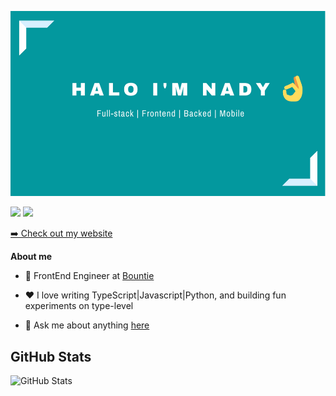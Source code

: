 [![160744959694494596](https://github.com/nadysaptra/nadysaptra/blob/main/assets/images/header.png)](https://github.com/nadysaptra?tab=repositories)
<p><a href="https://www.linkedin.com/in/saputranady/" target="_blank"><img src="https://img.shields.io/badge/linkedin-%230077B5.svg?&style=for-the-badge&logo=linkedin&logoColor=white" height=25></a> <a href="https://www.instagram.com/itsnadysaptra/" target="_blank"><img src="https://img.shields.io/badge/instagram-%23E4405F.svg?&style=for-the-badge&logo=instagram&logoColor=white" height=25></a> </p>
<p><a href="https://www.nadysaptra.xyz">➡️ Check out my website</a></p>



**About me**

- 💼 FrontEnd Engineer at [Bountie](https://bountie.io/)

- ❤️ I love writing TypeScript|Javascript|Python, and building fun experiments on type-level

- 💬 Ask me about anything [here](https://github.com/nadysaptra/nadysaptra/issues)


<h2>GitHub Stats</h2>
<p><img src="https://github-readme-stats.vercel.app/api?username=nadysaptra&amp;show_icons=true" alt="GitHub Stats"></p>